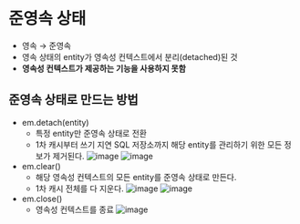 # 준영속 상태

- 영속 → 준영속
- 영속 상태의 entity가 영속성 컨텍스트에서 분리(detached)된 것
- **영속성 컨텍스트가 제공하는 기능을 사용하지 못함**

## 준영속 상태로 만드는 방법
- em.detach(entity)
  - 특정 entity만 준영속 상태로 전환
  - 1차 캐시부터 쓰기 지연 SQL 저장소까지 해당 entity를 관리하기 위한 모든 정보가 제거된다. 
  ![image](https://user-images.githubusercontent.com/26949964/71671516-9082a400-2db6-11ea-8f24-38afc307c04a.png)
  ![image](https://user-images.githubusercontent.com/26949964/71671546-9ed0c000-2db6-11ea-870e-27177d5af10b.png)
- em.clear()
  - 해당 영속성 컨텍스트의 모든 entity를 준영속 상태로 만든다.
  - 1차 캐시 전체를 다 지운다.
  ![image](https://user-images.githubusercontent.com/26949964/71671557-ae500900-2db6-11ea-8d6a-e0e6ecc72b3e.png)
  ![image](https://user-images.githubusercontent.com/26949964/71671584-bb6cf800-2db6-11ea-9222-4023a715ee49.png)
- em.close()
  - 영속성 컨텍스트를 종료
  ![image](https://user-images.githubusercontent.com/26949964/71671600-ca53aa80-2db6-11ea-9c3b-d1c4684ebb09.png)

